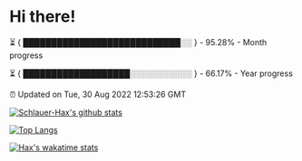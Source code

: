 # Hi there!

⏳ { ████████████████████████████░░ } - 95.28% - Month progress

⏳ { ███████████████████░░░░░░░░░░░ } - 66.17% - Year progress

⏰ Updated on Tue, 30 Aug 2022 12:53:26 GMT


[![Schlauer-Hax's github stats](https://github-readme-stats.vercel.app/api?username=Schlauer-Hax&show_icons=true&theme=dark&count_private=true)](https://github.com/Schlauer-Hax)


[![Top Langs](https://github-readme-stats.vercel.app/api/top-langs/?username=Schlauer-Hax&layout=compact&theme=dark)](https://github.com/Schlauer-Hax?tab=repositories)


[![Hax's wakatime stats](https://github-readme-stats.vercel.app/api/wakatime?username=Hax&theme=dark)](https://wakatime.com/@Hax)

